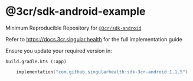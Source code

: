 # @3cr/sdk-android-example

Minimum Reproducible Repository for [`@3cr/sdk-android`](https://github.com/singularhealth/3cr-sdk-android)

Refer to https://docs.3cr.singular.health for the full implementation guide

Ensure you update your required version in:

`build.gradle.kts (:app)`
```kt
    implementation("com.github.singularhealth:sdk-3cr-android:1.1.5")
```